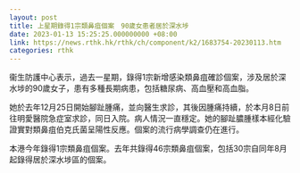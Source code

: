 ```yaml
---
layout: post
title: 上星期錄得1宗類鼻疽個案　90歲女患者居於深水埗
date: 2023-01-13 15:25:25.000000000 +08:00
link: https://news.rthk.hk/rthk/ch/component/k2/1683754-20230113.htm
categories: rthk
---
```


衞生防護中心表示，過去一星期，錄得1宗新增感染類鼻疽確診個案，涉及居於深水埗的90歲女子，患有多種長期病患，包括糖尿病、高血壓和高血脂。

她於去年12月25日開始腳趾腫痛，並向醫生求診，其後因腫痛持續，於本月8日前往明愛醫院急症室求診，同日入院。病人情況一直穩定。她的腳趾膿腫樣本經化驗證實對類鼻疽伯克氏菌呈陽性反應。個案的流行病學調查仍在進行。

本港今年錄得1宗類鼻疽個案。去年共錄得46宗類鼻疽個案，包括30宗自同年8月起錄得居於深水埗區的個案。

